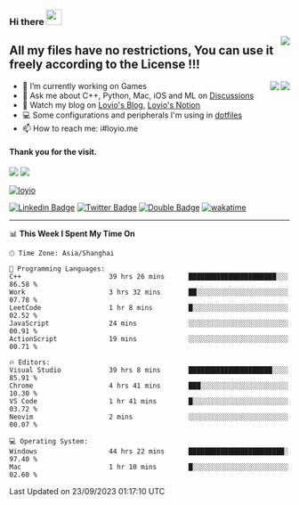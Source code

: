 <h3 align="left">Hi there <img src="https://media.giphy.com/media/hvRJCLFzcasrR4ia7z/giphy.gif" width="28"></h3>
<a align="right" href="https://github.com/loyio/loyio/blob/master/STAR/README.md"><img align="right" src="https://img.shields.io/badge/LOYIO-STAR-green" /></a>

## All my files have no restrictions, You can use it freely according to the License !!!

<a href="https://github.com/loyio#gh-light-mode-only">
     <img align="right"  src="https://loy-readme.vercel.app/api/top-langs/?username=loyio&langs_count=6&hide=css,html,jupyter%20notebook" />
</a>

<a href="https://github.com/loyio#gh-dark-mode-only">
  <img align="right"  src="https://loy-readme.vercel.app/api/top-langs/?username=loyio&langs_count=6&theme=slateorange&hide=css,html,jupyter%20notebook" />
</a>



- 🔭 I’m currently working on Games
- 💬 Ask me about C++, Python, Mac, iOS and ML on [Discussions](https://github.com/loyio/blog/discussions)
- 📔 Watch my blog on [Loyio's Blog](https://loyio.me), [Loyio's Notion](https://loyio.notion.site/loyio/Loyio-s-Dashboard-2f56bd29222a445ea9d9e8802a1ac83b)
- 💻 Some configurations and peripherals I'm using in [dotfiles](https://github.com/loyio/dotfiles)
- 📫 How to reach me: i#loyio.me


#### Thank you for the visit.
<img src="http://profile-counter.glitch.me/loyio/count.svg" />

<img src="https://loy-readme.vercel.app/api?username=loyio&show_icons=true&hide=stars&include_all_commits=true&hide_title=true&theme=slateorange" />

     

[![loyio](https://github-profile-trophy.vercel.app/?username=loyio&theme=onedark&column=4)](https://github.com/loyio)

[![Linkedin Badge](https://img.shields.io/badge/-@loyio-0077b5?style=flat-square&logo=Linkedin&logoColor=white&labelColor=0077b5&link=https://www.linkedin.com/in/loyio-hex-363172158/)](https://www.linkedin.com/in/loyio-hex-363172158/)
[![Twitter Badge](https://img.shields.io/badge/-@loyiome-000000?style=flat-square&labelColor=000000&logo=x&logoColor=white&link=https://twitter.com/loyiome)](https://twitter.com/loyiome)
[![Double Badge](https://img.shields.io/badge/@loyio-007722?style=flat&logo=Douban&logoColor=white)](https://www.douban.com/people/susmote)
[![wakatime](https://wakatime.com/badge/user/c0ddc104-5a20-41d1-ab9a-c4d9ea20a4d9.svg)](https://wakatime.com/@c0ddc104-5a20-41d1-ab9a-c4d9ea20a4d9)

-------
<!--START_SECTION:waka-->
📊 **This Week I Spent My Time On** 

```text
🕑︎ Time Zone: Asia/Shanghai

💬 Programming Languages: 
C++                      39 hrs 26 mins      ██████████████████████░░░   86.58 % 
Work                     3 hrs 32 mins       ██░░░░░░░░░░░░░░░░░░░░░░░   07.78 % 
LeetCode                 1 hr 8 mins         █░░░░░░░░░░░░░░░░░░░░░░░░   02.52 % 
JavaScript               24 mins             ░░░░░░░░░░░░░░░░░░░░░░░░░   00.91 % 
ActionScript             19 mins             ░░░░░░░░░░░░░░░░░░░░░░░░░   00.71 % 

🔥 Editors: 
Visual Studio            39 hrs 8 mins       █████████████████████░░░░   85.91 % 
Chrome                   4 hrs 41 mins       ███░░░░░░░░░░░░░░░░░░░░░░   10.30 % 
VS Code                  1 hr 41 mins        █░░░░░░░░░░░░░░░░░░░░░░░░   03.72 % 
Neovim                   2 mins              ░░░░░░░░░░░░░░░░░░░░░░░░░   00.07 % 

💻 Operating System: 
Windows                  44 hrs 22 mins      ████████████████████████░   97.40 % 
Mac                      1 hr 10 mins        █░░░░░░░░░░░░░░░░░░░░░░░░   02.60 % 
```


 Last Updated on 23/09/2023 01:17:10 UTC
<!--END_SECTION:waka-->
